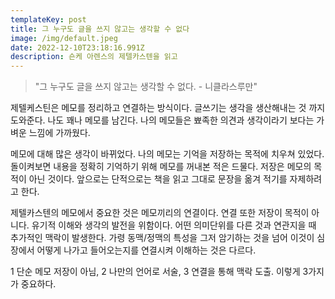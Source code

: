 ```yaml
---
templateKey: post
title: 그 누구도 글을 쓰지 않고는 생각할 수 없다
image: /img/default.jpeg
date: 2022-12-10T23:18:16.991Z
description: 숀케 아렌스의 제텔카스텐을 읽고
---
```



> "그 누구도 글을 쓰지 않고는 생각할 수 없다. - 니클라스루만"

제텔케스틴은 메모를 정리하고 연결하는 방식이다. 글쓰기는 생각을 생산해내는 것 까지 도와준다. 나도 꽤나 메모를 남긴다. 나의 메모들은 뾰족한 의견과 생각이라기 보다는 가벼운 느낌에 가까웠다.

메모에 대해 많은 생각이 바뀌었다. 나의 메모는 기억을 저장하는 목적에 치우쳐 있었다. 돌이켜보면 내용을 정확히 기억하기 위해 메모를 꺼내본 적은 드물다. 저장은 메모의 목적이 아닌 것이다. 앞으로는 단적으로는 책을 읽고 그대로 문장을 옮겨 적기를 자제하려고 한다. 

제텔카스텐의 메모에서 중요한 것은 메모끼리의 연결이다. 연결 또한 저장이 목적이 아니다. 유기적 이해와 생각의 발전을 위함이다. 어떤 의미단위를 다른 것과 연관지을 때 추가적인 맥락이 발생한다. 가령 동맥/정맥의 특성을 그저 암기하는 것을 넘어 이것이 심장에서 어떻게 나가고 들어오는지를 연결시켜 이해하는 것은 다르다. 

1 단순 메모 저장이 아님, 2 나만의 언어로 서술, 3 연결을 통해 맥락 도출. 이렇게 3가지가 중요하다.